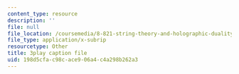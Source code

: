 ```yaml
---
content_type: resource
description: ''
file: null
file_location: /coursemedia/8-821-string-theory-and-holographic-duality-fall-2014/198d5cfac98cace906a4c4a298b262a3_EUnGZoBa3nc.srt
file_type: application/x-subrip
resourcetype: Other
title: 3play caption file
uid: 198d5cfa-c98c-ace9-06a4-c4a298b262a3
---
```

